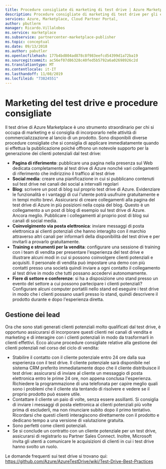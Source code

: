 ```yaml
---
title: Procedure consigliate di marketing di test drive | Azure Marketplace
description: Procedure consigliate di marketing di test drive per gli editori
services: Azure, Marketplace, Cloud Partner Portal,
author: pbutlerm
manager: Ricardo.Villalobos
ms.service: marketplace
ms.subservice: partnercenter-marketplace-publisher
ms.topic: conceptual
ms.date: 09/13/2018
ms.author: pabutler
ms.openlocfilehash: 177b4bd804ad878c8f983eefcd54399d1a72ba19
ms.sourcegitcommit: ac56ef07d86328c40fed5b5792a6a02698926c2d
ms.translationtype: MT
ms.contentlocale: it-IT
ms.lasthandoff: 11/08/2019
ms.locfileid: "73824551"
---
```

<a name="test-drive-marketing-and-best-practices"></a>Marketing del test drive e procedure consigliate
=======================================

Il test drive di Azure Marketplace è uno strumento straordinario per chi si occupa di marketing e si consiglia di incorporarlo nelle attività di commercializzazione al lancio di un prodotto. Sono disponibili diverse procedure consigliate che si consiglia di applicare immediatamente quando si effettua la pubblicazione poiché offrono un notevole supporto per la generazione dei clienti potenziali dal test drive:

- **Pagina di riferimento**: pubblicare una pagina nella presenza sul Web dedicata completamente al test drive di Azure nonché vari collegamenti di riferimento che indirizzino il traffico al test drive
- **Social media**: creare una pianificazione in cui si pubblicano contenuti sul test drive nei canali dei social a intervalli regolari
- **Blog**: scrivere un post di blog sul proprio test drive di Azure. Evidenziare le funzionalità e i vantaggi di cui l'utente potrà usufruire gratuitamente e in tempi molto brevi. Assicurarsi di creare collegamenti alla pagina del test drive di Azure in più posizioni nella copia del blog. Questo è un collegamento a un post di blog di esempio sul test drive di Azure. Ancora meglio. Pubblicare i collegamenti al proprio post di blog sui canali di social media.
- **Coinvolgimento via posta elettronica**: inviare messaggi di posta elettronica ai clienti potenziali che hanno interagito con il marchio attraverso altri canali per informarli della disponibilità del test drive e per invitarli a provarlo gratuitamente.
- **Training e strumenti per la vendita**: configurare una sessione di training con i team di vendita per presentare l'esperienza del test drive e illustrare alcuni modi in cui si possono coinvolgere clienti potenziali e acquisiti. Il personale di vendita può impostare una demo con più contatti presso una società quindi inviare a ogni contatto il collegamento al test drive in modo che tutti possano accedervi autonomamente.
- **Fiere di settore e conferenze**: si ha a disposizione uno stand presso un evento del settore a cui possono partecipare i clienti potenziali? Configurare alcuni computer portatili nello stand ed eseguire i test drive in modo che i clienti possano usarli presso lo stand, quindi descrivere il prodotto durante e dopo l'esperienza diretta.

<a name="lead-management"></a>Gestione dei lead
---------------

Ora che sono stati generati clienti potenziali molto qualificati dal test drive, è opportuno assicurarsi di incorporare questi clienti nei canali di vendita e marketing e di interagire con i clienti potenziali in modo da trasformarli in clienti effettivi. Ecco alcune procedure consigliate relative alla gestione dei clienti potenziali nel corso del ciclo di vendita:

- Stabilire il contatto con il cliente potenziale entro 24 ore dalla sua esperienza con il test drive. Il cliente potenziale sarà disponibile nel sistema CRM preferito immediatamente dopo che il cliente distribuisce il test drive: assicurarsi di inviare al cliente un messaggio di posta elettronica entro le prime 24 ore, non appena conclusa l'esperienza. Richiedere la programmazione di una telefonata per capire meglio quali sono i problemi che il cliente sta tentando di risolvere e vedere se il proprio prodotto può essere utile.
- Contattare il cliente un paio di volte, senza essere assillanti. Si consiglia di inviare i messaggi di posta elettronica ai clienti potenziali più volte prima di escluderli, ma non rinunciare subito dopo il primo tentativo. Ricordarsi che questi clienti interagiscono direttamente con il prodotto e dedicano tempo a una versione di valutazione gratuita.
- Sono perfetti come clienti potenziali.
- Se si conclude un contratto con un cliente potenziale per un test drive, assicurarsi di registrarlo su Partner Sales Connect. Inoltre, Microsoft invita gli utenti a comunicare le acquisizioni di clienti in cui i test drive hanno svolto un ruolo.

Le domande frequenti sui test drive si trovano qui: <https://github.com/Azure/AzureTestDrive/wiki/Test-Drive-Best-Practices>
